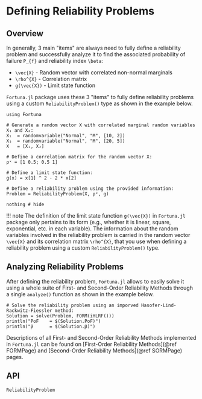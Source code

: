 # Defining Reliability Problems

## Overview

In generally, 3 main "items" are always need to fully define a reliability problem and successfully analyze it to find the associated probability of failure ``P_{f}`` and reliability index ``\beta``:

- ``\vec{X}`` - Random vector with correlated non-normal marginals
- ``\rho^{X}`` - Correlation matrix
- ``g(\vec{X})`` - Limit state function

`Fortuna.jl` package uses these 3 "items" to fully define reliability problems using a custom `ReliabilityProblem()` type as shown in the example below.

```@setup 1
using Fortuna
```

```@example 1
# Generate a random vector X with correlated marginal random variables X₁ and X₂:
X₁  = randomvariable("Normal", "M", [10, 2])
X₂  = randomvariable("Normal", "M", [20, 5])
X   = [X₁, X₂]

# Define a correlation matrix for the random vector X:
ρˣ = [1 0.5; 0.5 1]

# Define a limit state function:
g(x) = x[1] ^ 2 - 2 * x[2]

# Define a reliability problem using the provided information:
Problem = ReliabilityProblem(X, ρˣ, g)

nothing # hide
```

!!! note
    The definition of the limit state function ``g(\vec{X})`` in `Fortuna.jl` package only pertains to its form (e.g., whether it is linear, square, exponential, etc. in each variable). The information about the random variables involved in the reliability problem is carried in the random vector ``\vec{X}`` and its correlation matrix ``\rho^{X}``, that you use when defining a reliability problem using a custom `ReliabilityProblem()` type.

## Analyzing Reliability Problems

After defining the reliability problem, `Fortuna.jl` allows to easily solve it using a whole suite of First- and Second-Order Reliability Methods through a single `analyze()` function as shown in the example below.

```@example 1
# Solve the reliability problem using an imporved Hasofer-Lind-Rackwitz-Fiessler method:
Solution = solve(Problem, FORM(iHLRF()))
println("PoF    = $(Solution.PoF)")
println("β      = $(Solution.β)")
```

Descriptions of all First- and Second-Order Reliability Methods implemented in `Fortuna.jl` can be found on [First-Order Reliability Methods](@ref FORMPage) and [Second-Order Reliability Methods](@ref SORMPage) pages.

## API

```@docs
ReliabilityProblem
```